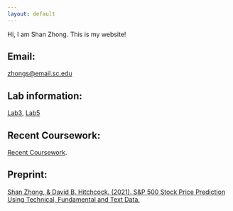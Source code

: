 ```yaml
---
layout: default
---
```


Hi, I am Shan Zhong. This is my website!

## Email:

zhongs@email.sc.edu

## Lab information:

[Lab3](https://github.com/Shanlearning/Stat201/tree/master/Lab3), 
[Lab5](https://github.com/Shanlearning/Stat201/tree/master/Lab5)

## Recent Coursework:
[Recent Coursework](https://github.com/Shanlearning/past-coursework#past-coursework).

## Preprint:
[Shan Zhong, & David B. Hitchcock. (2021). S&P 500 Stock Price Prediction Using Technical, Fundamental and Text Data.](https://arxiv.org/abs/2108.10826)
